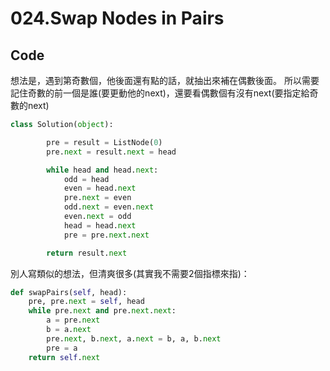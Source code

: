 024.Swap Nodes in Pairs
========



Code
--------

想法是，遇到第奇數個，他後面還有點的話，就抽出來補在偶數後面。
所以需要記住奇數的前一個是誰(要更動他的next)，還要看偶數個有沒有next(要指定給奇數的next)

```python
class Solution(object):

        pre = result = ListNode(0)
        pre.next = result.next = head

        while head and head.next:
            odd = head
            even = head.next
            pre.next = even
            odd.next = even.next
            even.next = odd
            head = head.next
            pre = pre.next.next

        return result.next
```

別人寫類似的想法，但清爽很多(其實我不需要2個指標來指)：

```python
def swapPairs(self, head):
    pre, pre.next = self, head
    while pre.next and pre.next.next:
        a = pre.next
        b = a.next
        pre.next, b.next, a.next = b, a, b.next
        pre = a
    return self.next
```
